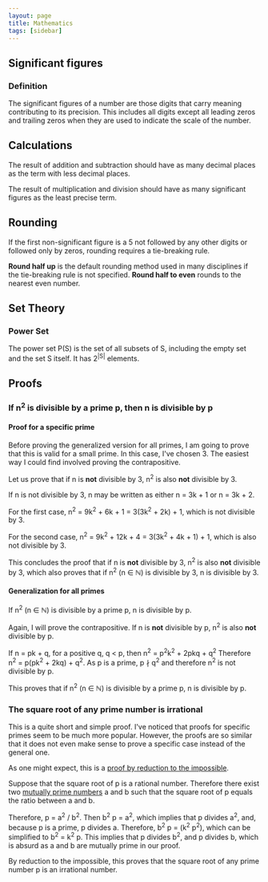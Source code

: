 ```yaml
---
layout: page
title: Mathematics
tags: [sidebar]
---
```


## Significant figures

### Definition
The significant figures of a number are those digits that carry meaning
contributing to its precision. This includes all digits except all leading zeros
and trailing zeros when they are used to indicate the scale of the number.

## Calculations
The result of addition and subtraction should have as many decimal places as the
term with less decimal places.

The result of multiplication and division should have as many significant
figures as the least precise term.

## Rounding
If the first non-significant figure is a 5 not followed by any other digits or
followed only by zeros, rounding requires a tie-breaking rule.

**Round half up** is the default rounding method used in many disciplines if
the tie-breaking rule is not specified. **Round half to even** rounds to the
nearest even number.

## Set Theory

### Power Set
The power set P(S) is the set of all subsets of S, including the empty set and
the set S itself. It has 2<sup>|S|</sup> elements.

## Proofs

### If n<sup>2</sup> is divisible by a prime p, then n is divisible by p

#### Proof for a specific prime

Before proving the generalized version for all primes, I am going to prove that
this is valid for a small prime. In this case, I've chosen 3. The easiest way I
could find involved proving the contrapositive.

Let us prove that if n is **not** divisible by 3, n<sup>2</sup> is also **not**
divisible by 3.

If n is not divisible by 3, n may be written as either n = 3k + 1 or n = 3k + 2.

For the first case, n<sup>2</sup> = 9k<sup>2</sup> + 6k + 1 = 3(3k<sup>2</sup> + 2k) + 1, which is not divisible by 3.

For the second case, n<sup>2</sup> = 9k<sup>2</sup> + 12k + 4 = 3(3k<sup>2</sup> + 4k + 1) + 1, which is also not divisible by 3.

This concludes the proof that if n is **not** divisible by 3, n<sup>2</sup> is
also **not** divisible by 3, which also proves that if n<sup>2</sup> (n ∈ ℕ) is
divisible by 3, n is divisible by 3.

#### Generalization for all primes

If n<sup>2</sup> (n ∈ ℕ) is divisible by a prime p, n is divisible by p.

Again, I will prove the contrapositive. If n is **not** divisible by p,
n<sup>2</sup> is also **not** divisible by p.

If n = pk + q, for a positive q, q < p, then n<sup>2</sup> =
p<sup>2</sup>k<sup>2</sup> + 2pkq + q<sup>2</sup> Therefore n<sup>2</sup> =
p(pk<sup>2</sup> + 2kq) + q<sup>2</sup>. As p is a prime, p ∤ q<sup>2</sup> and
therefore n<sup>2</sup> is not divisible by p.

This proves that if n<sup>2</sup> (n ∈ ℕ) is divisible by a prime p, n is
divisible by p.

### The square root of any prime number is irrational

This is a quite short and simple proof. I've noticed that proofs for specific
primes seem to be much more popular. However, the proofs are so similar that it
does not even make sense to prove a specific case instead of the general one.

As one might expect, this is a [proof by reduction to the
impossible](https://en.wikipedia.org/wiki/Reductio_ad_absurdum).

Suppose that the square root of p is a rational number. Therefore there exist
two [mutually prime numbers](https://en.wikipedia.org/wiki/Coprime_integers) a
and b such that the square root of p equals the ratio between a and b.

Therefore, p = a<sup>2</sup> / b<sup>2</sup>. Then b<sup>2</sup> p =
a<sup>2</sup>, which implies that p divides a<sup>2</sup>, and, because p is a
prime, p divides a. Therefore, b<sup>2</sup> p = (k<sup>2</sup> p<sup>2</sup>),
which can be simplified to b<sup>2</sup> = k<sup>2</sup> p. This implies that p
divides b<sup>2</sup>, and p divides b, which is absurd as a and b are mutually
prime in our proof.

By reduction to the impossible, this proves that the square root of any prime
number p is an irrational number.
